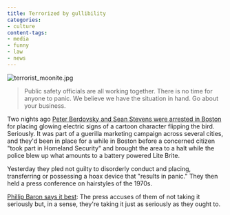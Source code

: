 ```yaml
---
title: Terrorized by gullibility
categories:
- culture
content-tags:
- media
- funny
- law
- news
---
```


![terrorist_moonite.jpg](/media/2007-02-02-terrorized-by-gullibility/terrorist_moonite.jpg)

> Public safety officials are all working together. There is no time for anyone to panic. We believe we have the situation in hand. Go about your business.

Two nights ago [Peter Berdovsky and Sean Stevens were arrested in Boston][2] for placing glowing electric signs of a cartoon character flipping the bird.  Seriously.  It was part of a guerilla marketing campaign across several cities, and they'd been in place for a while in Boston before a concerned citizen "took part in Homeland Security" and brought the area to a halt while the police blew up what amounts to a battery powered Lite Brite.

Yesterday they pled not guilty to disorderly conduct and placing, transferring or possessing a hoax device that "results in panic."  They then held a press conference on hairstyles of the 1970s.

[Phillip Baron says it best][3]: The press accuses of them of not taking it seriously but, in a sense, they're taking it just as seriously as they ought to.

   [2]: http://www.thebostonchannel.com/news/10892563/detail.html
   [3]: http://alternet.org/blogs/peek/47507/
